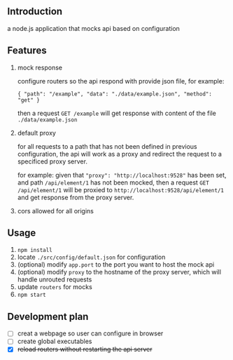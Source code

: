 ## Introduction

a node.js application that mocks api based on configuration

## Features

1.  mock response

    configure routers so the api respond with provide json file, for example:

    ```
    { "path": "/example", "data": "./data/example.json", "method": "get" }
    ```

    then a request `GET /example` will get response with content of the file `./data/example.json`


2.  default proxy

    for all requests to a path that has not been defined in previous configuration, the api will work as a proxy and redirect the request to a specificed proxy server.

    for example: given that `"proxy": "http://localhost:9528"` has been set, and path `/api/element/1` has not been mocked, then a request `GET /api/element/1` will be proxied to `http://localhost:9528/api/element/1` and get response from the proxy server.

3.  cors allowed for all origins

## Usage

1.  `npm install`
2.  locate `./src/config/default.json` for configuration
3.  (optional) modify `app.port` to the port you want to host the mock api
4.  (optional) modify `proxy` to the hostname of the proxy server, which will handle unrouted requests
5.  update `routers` for mocks
6.  `npm start`

## Development plan

-  [ ]   creat a webpage so user can configure in browser
-  [ ]   create global executables
-  [X]  ~~reload routers without restarting the api server~~
